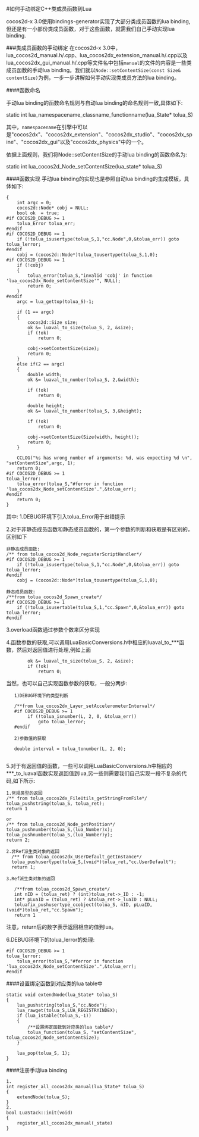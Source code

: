 #如何手动绑定C++类成员函数到Lua

cocos2d-x 3.0使用bindings-generator实现了大部分类成员函数的lua binding,但还是有一小部份类成员函数，对于这些函数，就需我们自己手动实现lua binding.

###类成员函数的手动绑定
在cocos2d-x 3.0中，lua_cocos2d_manual.h/.cpp、lua_cocos2dx_extension_manual.h/.cpp以及lua_cocos2dx_gui_manual.h/.cpp等文件名中包括`manual`的文件的内容是一些类成员函数的手动lua binding。我们就以`Node::setContentSize(const Size& contentSize)`为例，一步一步讲解如何手动实现类成员方法的lua binding。

####函数命名

手动lua binding的函数命名规则与自动lua binding的命名规则一致,具体如下:

static int lua_namespacename_classname_functionname(lua_State* tolua_S)

其中，`namespacename`在引擎中可以是"cocos2dx"、"cocos2dx_extension"、"cocos2dx_studio"、"cocos2dx_spine"、"cocos2dx_gui"以及"cocos2dx_physics"中的一个。

依据上面规则，我们将Node::setContentSize的手动lua binding的函数命名为:

static int lua_cocos2d_Node_setContentSize(lua_state* tolua_S)

####函数实现
手动lua binding的实现也是参照自动lua binding的生成模板，具体如下:

```
{
    int argc = 0;
    cocos2d::Node* cobj = NULL;
    bool ok  = true;
#if COCOS2D_DEBUG >= 1
    tolua_Error tolua_err;
#endif
#if COCOS2D_DEBUG >= 1
    if (!tolua_isusertype(tolua_S,1,"cc.Node",0,&tolua_err)) goto tolua_lerror;
#endif
    cobj = (cocos2d::Node*)tolua_tousertype(tolua_S,1,0);
#if COCOS2D_DEBUG >= 1
    if (!cobj)
    {
        tolua_error(tolua_S,"invalid 'cobj' in function 'lua_cocos2dx_Node_setContentSize'", NULL);
        return 0;
    }
#endif
    argc = lua_gettop(tolua_S)-1;
    
    if (1 == argc)
    {
        cocos2d::Size size;
        ok &= luaval_to_size(tolua_S, 2, &size);
        if (!ok)
            return 0;
        
        cobj->setContentSize(size);
        return 0;
    }
    else if(2 == argc)
    {
        double width;
        ok &= luaval_to_number(tolua_S, 2,&width);
        
        if (!ok)
            return 0;
        
        double height;
        ok &= luaval_to_number(tolua_S, 3,&height);
        
        if (!ok)
            return 0;
        
        cobj->setContentSize(Size(width, height));
        return 0;
    }
    
    CCLOG("%s has wrong number of arguments: %d, was expecting %d \n", "setContentSize",argc, 1);
    return 0;
#if COCOS2D_DEBUG >= 1
tolua_lerror:
    tolua_error(tolua_S,"#ferror in function 'lua_cocos2dx_Node_setContentSize'.",&tolua_err);
#endif
    return 0;
}
```

其中:
1.DEBUG环境下引入tolua_Error用于出错提示

2.对于非静态成员函数和静态成员函数的，第一个参数的判断和获取是有区别的，区别如下

```
非静态成员函数:
/** from tolua_cocos2d_Node_registerScriptHandler*/
#if COCOS2D_DEBUG >= 1
    if (!tolua_isusertype(tolua_S,1,"cc.Node",0,&tolua_err)) goto tolua_lerror;
#endif
    cobj = (cocos2d::Node*)tolua_tousertype(tolua_S,1,0);

静态成员函数:
/**from tolua_cocos2d_Spawn_create*/
#if COCOS2D_DEBUG >= 1
    if (!tolua_isusertable(tolua_S,1,"cc.Spawn",0,&tolua_err)) goto tolua_lerror;
#endif

```

3.overload函数通过参数个数来区分实现

4.函数参数的获取,可以调用LuaBasicConversions.h中相应的luaval_to_***函数，然后对返回值进行处理,例如上面

```
        ok &= luaval_to_size(tolua_S, 2, &size);
        if (!ok)
            return 0;
```

当然，也可以自己实现函数参数的获取，一般分两步:

```
   1)DEBUG环境下的类型判断

   /**from lua_cocos2dx_Layer_setAccelerometerInterval*/
   #if COCOS2D_DEBUG >= 1
        if (!tolua_isnumber(L, 2, 0, &tolua_err))
            goto tolua_lerror;
   #endif
   
   2)参数值的获取
   
   double interval = tolua_tonumber(L, 2, 0);
   
   ```
5.对于有返回值的函数，一些可以调用LuaBasicConversions.h中相应的***_to_luaval函数实现返回值到lua,另一些则需要我们自己实现一段不复杂的代码,如下所示:

```
1.常规类型的返回
/** from tolua_cocos2dx_FileUtils_getStringFromFile*/
tolua_pushstring(tolua_S, tolua_ret);
return 1

or
/** from tolua_cocos2d_Node_getPosition*/
tolua_pushnumber(tolua_S,(lua_Number)x);
tolua_pushnumber(tolua_S,(lua_Number)y);
return 2;

2.非Ref派生类对象的返回
  /** from tolua_cocos2dx_UserDefault_getInstance*/
  tolua_pushusertype(tolua_S,(void*)tolua_ret,"cc.UserDefault");
  return 1;

3.Ref派生类对象的返回

   /**from tolua_cocos2d_Spawn_create*/
   int nID = (tolua_ret) ? (int)tolua_ret->_ID : -1;
   int* pLuaID = (tolua_ret) ? &tolua_ret->_luaID : NULL;
   toluafix_pushusertype_ccobject(tolua_S, nID, pLuaID, 	    (void*)tolua_ret,"cc.Spawn");
   return 1
```
注意，return后的数字表示返回相应的值到lua。
 
6.DEBUG环境下的tolua_lerror的处理:

```
#if COCOS2D_DEBUG >= 1
tolua_lerror:
    tolua_error(tolua_S,"#ferror in function 'lua_cocos2dx_Node_setContentSize'.",&tolua_err);
#endif
```

####设置绑定函数到对应类的lua table中

```
static void extendNode(lua_State* tolua_S)
{
	lua_pushstring(tolua_S,"cc.Node");
    lua_rawget(tolua_S,LUA_REGISTRYINDEX);
    if (lua_istable(tolua_S,-1))
    {
    	/**设置绑定函数到对应类的lua table*/
    	tolua_function(tolua_S, "setContentSize", tolua_cocos2d_Node_setContentSize);
    }
    
    lua_pop(tolua_S, 1);
}
```

####注册手动lua binding

```
1.
int register_all_cocos2dx_manual(lua_State* tolua_S)
{
	extendNode(tolua_S);
}
2.
bool LuaStack::init(void)
{
	register_all_cocos2dx_manual(_state)
}
```